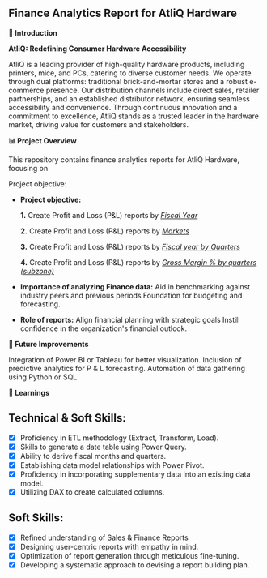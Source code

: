 ## Finance Analytics Report for AtliQ Hardware

**🚀 Introduction**

**AtliQ: Redefining Consumer Hardware Accessibility**

AtliQ is a leading provider of high-quality hardware products, including printers, mice, and PCs, catering to diverse customer needs. We operate through dual platforms: traditional brick-and-mortar stores and a robust e-commerce presence. Our distribution channels include direct sales, retailer partnerships, and an established distributor network, ensuring seamless accessibility and convenience. Through continuous innovation and a commitment to excellence, AtliQ stands as a trusted leader in the hardware market, driving value for customers and stakeholders.

**📊 Project Overview**

This repository contains finance analytics reports for AtliQ Hardware, focusing on 

Project objective:

- **Project objective:** 

    **1.** Create Profit and Loss (P&L) reports by _[Fiscal Year](https://github.com/hitha-shetty-repo/Excel-Finance-Analysis/blob/main/Profit%20and%20Loss%20by%20Fiscal%20Years.pdf)_ 

    **2.** Create Profit and Loss (P&L) reports by _[Markets](https://github.com/hitha-shetty-repo/Excel-Finance-Analysis/blob/main/P%26L%20for%20Markets.pdf)_

    **3.** Create Profit and Loss (P&L) reports by _[Fiscal year by Quarters](https://github.com/hitha-shetty-repo/Excel-Finance-Analysis/blob/main/P%26L%20-%20Fiscal%20Year.pdf)_

    **4.** Create Profit and Loss (P&L) reports by _[Gross Margin % by quarters (subzone)](https://github.com/hitha-shetty-repo/Excel-Finance-Analysis/blob/main/GM%25%20by%20Quarters%20for%20subzone.pdf)_ 

- **Importance of analyzing Finance data:** Aid in benchmarking against industry peers and previous periods Foundation for budgeting and forecasting.

- **Role of reports:** Align financial planning with strategic goals Instill confidence in the organization's financial outlook.

**📌 Future Improvements**

Integration of Power BI or Tableau for better visualization. Inclusion of predictive analytics for P & L forecasting. Automation of data gathering using Python or SQL.

**📕 Learnings**
## Technical & Soft Skills:
- [x]	Proficiency in ETL methodology (Extract, Transform, Load).
- [x]	Skills to generate a date table using Power Query.
- [x]	Ability to derive fiscal months and quarters.
- [x]	Establishing data model relationships with Power Pivot.
- [x]	Proficiency in incorporating supplementary data into an existing data model.
- [x]	Utilizing DAX to create calculated columns.

## Soft Skills:
- [x]	Refined understanding of Sales & Finance Reports
- [x]	Designing user-centric reports with empathy in mind.
- [x]	Optimization of report generation through meticulous fine-tuning.
- [x]	Developing a systematic approach to devising a report building plan.

